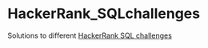 # HackerRank_SQLchallenges

Solutions to different [HackerRank SQL challenges](https://www.hackerrank.com/domains/sql) 

